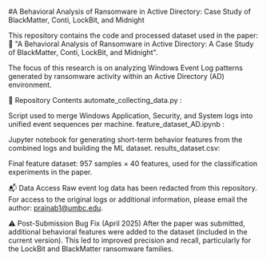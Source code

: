 #A Behavioral Analysis of Ransomware in Active Directory: Case Study of BlackMatter, Conti, LockBit, and Midnight

This repository contains the code and processed dataset used in the paper:
📄 "A Behavioral Analysis of Ransomware in Active Directory: A Case Study of BlackMatter, Conti, LockBit, and Midnight".

The focus of this research is on analyzing Windows Event Log patterns generated by ransomware activity within an Active Directory (AD) environment.

📁 Repository Contents
automate_collecting_data.py :

Script used to merge Windows Application, Security, and System logs into unified event sequences per machine.
feature_dataset_AD.ipynb :

Jupyter notebook for generating short-term behavior features from the combined logs and building the ML dataset.
results_dataset.csv:
 
Final feature dataset: 957 samples × 40 features, used for the classification experiments in the paper.

📬 Data Access
Raw event log data has been redacted from this repository.
For access to the original logs or additional information, please email the author: prajnab1@umbc.edu.

⚠️ Post-Submission Bug Fix (April 2025)
After the paper was submitted, additional behavioral features were added to the dataset (included in the current version). This led to improved precision and recall, particularly for the LockBit and BlackMatter ransomware families.




